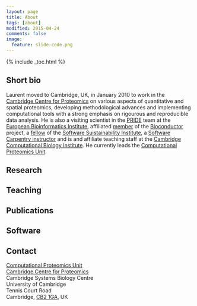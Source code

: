 ```yaml
---
layout: page
title: About
tags: [about]
modified: 2015-04-24
comments: false
image:
  feature: slide-code.png
---
```


{% include _toc.html %}

## Short bio

Laurent moved to Cambridge, UK, in January 2010 to work in the
[Cambridge Centre for Proteomics](http://proteomics.bio.cam.ac.uk/) on
various aspects of quantitative and spatial proteomics, developing
methodological advances and implementing computational tools with a
strong emphasis on rigourous and reproducible data analysis. He is
also a visiting scientist in the [PRIDE](http://www.ebi.ac.uk/pride/)
team at the
[European Bioinformatics Institute](http://www.ebi.ac.uk/pride/),
affiliated [member](http://bioconductor.org/about/core-team/) of the
[Bioconductor](http://bioconductor.org) project, a
[fellow](http://software.ac.uk/fellows/laurent-gatto) of the
[Software Suistainability Institute](http://software.ac.uk/), a
[Software Carpentry instructor](http://software-carpentry.org/pages/team.html)
and is and affiliate teaching staff at the
[Cambridge Computational Biology Institute](http://www.ccbi.cam.ac.uk/members.php). He
currently leads the
[Computational Proteomics Unit](http://cpu.sysbiol.cam.ac.uk/).

## Research

## Teaching

## Publications

## Software

## Contact

[Computational Proteomics Unit](http://cpu.sysbiol.cam.ac.uk) <br />
[Cambridge Centre for Proteomics](http://proteomics.bio.cam.ac.uk/) <br />
Cambridge Systems Biology Centre <br />
University of Cambridge <br />
Tennis Court Road <br />
Cambridge, [CB2 1GA](https://maps.google.com/maps?q=CB2+1GA&hl=en&sll=37.0625,-95.677068&sspn=51.355924,106.962891&hnear=CB2+1GA,+United+Kingdom&t=m&z=16&iwloc=A), UK <br />

